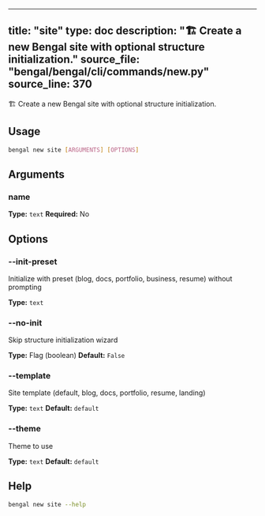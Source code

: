 
---
title: "site"
type: doc
description: "🏗️  Create a new Bengal site with optional structure initialization."
source_file: "bengal/bengal/cli/commands/new.py"
source_line: 370
---

🏗️  Create a new Bengal site with optional structure initialization.


## Usage

```bash
bengal new site [ARGUMENTS] [OPTIONS]
```

## Arguments

### name

**Type:** `text`
**Required:** No


## Options

### --init-preset

Initialize with preset (blog, docs, portfolio, business, resume) without prompting

**Type:** `text`

### --no-init

Skip structure initialization wizard

**Type:** Flag (boolean)
**Default:** `False`

### --template

Site template (default, blog, docs, portfolio, resume, landing)

**Type:** `text`
**Default:** `default`

### --theme

Theme to use

**Type:** `text`
**Default:** `default`





## Help

```bash
bengal new site --help
```